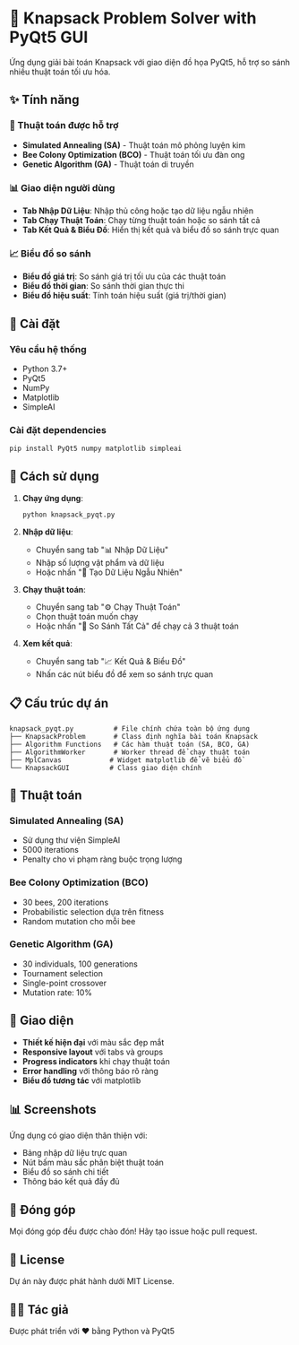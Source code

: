 # 🎒 Knapsack Problem Solver with PyQt5 GUI

Ứng dụng giải bài toán Knapsack với giao diện đồ họa PyQt5, hỗ trợ so sánh nhiều thuật toán tối ưu hóa.

## ✨ Tính năng

### 🔧 Thuật toán được hỗ trợ
- **Simulated Annealing (SA)** - Thuật toán mô phỏng luyện kim
- **Bee Colony Optimization (BCO)** - Thuật toán tối ưu đàn ong
- **Genetic Algorithm (GA)** - Thuật toán di truyền

### 📊 Giao diện người dùng
- **Tab Nhập Dữ Liệu**: Nhập thủ công hoặc tạo dữ liệu ngẫu nhiên
- **Tab Chạy Thuật Toán**: Chạy từng thuật toán hoặc so sánh tất cả
- **Tab Kết Quả & Biểu Đồ**: Hiển thị kết quả và biểu đồ so sánh trực quan

### 📈 Biểu đồ so sánh
- **Biểu đồ giá trị**: So sánh giá trị tối ưu của các thuật toán
- **Biểu đồ thời gian**: So sánh thời gian thực thi
- **Biểu đồ hiệu suất**: Tính toán hiệu suất (giá trị/thời gian)

## 🚀 Cài đặt

### Yêu cầu hệ thống
- Python 3.7+
- PyQt5
- NumPy
- Matplotlib
- SimpleAI

### Cài đặt dependencies
```bash
pip install PyQt5 numpy matplotlib simpleai
```

## 🎯 Cách sử dụng

1. **Chạy ứng dụng**:
   ```bash
   python knapsack_pyqt.py
   ```

2. **Nhập dữ liệu**:
   - Chuyển sang tab "📊 Nhập Dữ Liệu"
   - Nhập số lượng vật phẩm và dữ liệu
   - Hoặc nhấn "🎲 Tạo Dữ Liệu Ngẫu Nhiên"

3. **Chạy thuật toán**:
   - Chuyển sang tab "⚙️ Chạy Thuật Toán"
   - Chọn thuật toán muốn chạy
   - Hoặc nhấn "🚀 So Sánh Tất Cả" để chạy cả 3 thuật toán

4. **Xem kết quả**:
   - Chuyển sang tab "📈 Kết Quả & Biểu Đồ"
   - Nhấn các nút biểu đồ để xem so sánh trực quan

## 📋 Cấu trúc dự án

```
knapsack_pyqt.py          # File chính chứa toàn bộ ứng dụng
├── KnapsackProblem       # Class định nghĩa bài toán Knapsack
├── Algorithm Functions   # Các hàm thuật toán (SA, BCO, GA)
├── AlgorithmWorker       # Worker thread để chạy thuật toán
├── MplCanvas            # Widget matplotlib để vẽ biểu đồ
└── KnapsackGUI          # Class giao diện chính
```

## 🔬 Thuật toán

### Simulated Annealing (SA)
- Sử dụng thư viện SimpleAI
- 5000 iterations
- Penalty cho vi phạm ràng buộc trọng lượng

### Bee Colony Optimization (BCO)
- 30 bees, 200 iterations
- Probabilistic selection dựa trên fitness
- Random mutation cho mỗi bee

### Genetic Algorithm (GA)
- 30 individuals, 100 generations
- Tournament selection
- Single-point crossover
- Mutation rate: 10%

## 🎨 Giao diện

- **Thiết kế hiện đại** với màu sắc đẹp mắt
- **Responsive layout** với tabs và groups
- **Progress indicators** khi chạy thuật toán
- **Error handling** với thông báo rõ ràng
- **Biểu đồ tương tác** với matplotlib

## 📊 Screenshots

Ứng dụng có giao diện thân thiện với:
- Bảng nhập dữ liệu trực quan
- Nút bấm màu sắc phân biệt thuật toán
- Biểu đồ so sánh chi tiết
- Thông báo kết quả đầy đủ

## 🤝 Đóng góp

Mọi đóng góp đều được chào đón! Hãy tạo issue hoặc pull request.

## 📄 License

Dự án này được phát hành dưới MIT License.

## 👨‍💻 Tác giả

Được phát triển với ❤️ bằng Python và PyQt5